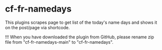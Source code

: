 # cf-fr-namedays
This plugins scrapes page to get list of the today's name days and shows it on the post/page via shortcode.

!!! When you have downloaded the plugin from GitHub, please rename zip file from "cf-fr-namedays-main" to "cf-fr-namedays".
